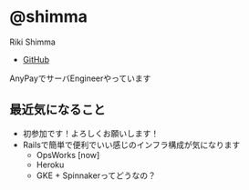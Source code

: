 # @shimma

Riki Shimma

* [GitHub](https://github.com/shimma)

AnyPayでサーバEngineerやっています

## 最近気になること

* 初参加です！よろしくお願いします！
* Railsで簡単で便利でいい感じのインフラ構成が気になります
  * OpsWorks [now]
  * Heroku
  * GKE + Spinnakerってどうなの？

